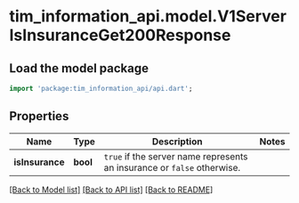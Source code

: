 # tim_information_api.model.V1ServerIsInsuranceGet200Response

## Load the model package
```dart
import 'package:tim_information_api/api.dart';
```

## Properties
Name | Type | Description | Notes
------------ | ------------- | ------------- | -------------
**isInsurance** | **bool** | `true` if the server name represents an insurance or `false` otherwise. | 

[[Back to Model list]](../README.md#documentation-for-models) [[Back to API list]](../README.md#documentation-for-api-endpoints) [[Back to README]](../README.md)


